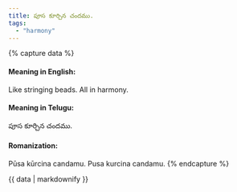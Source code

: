 ```yaml
---
title: పూస కూర్చిన చందము.
tags:
  - "harmony"
---
```


{% capture data %}
#### Meaning in English:
Like stringing beads.
All in harmony.

#### Meaning in Telugu:
పూస కూర్చిన చందము.

#### Romanization:
Pūsa kūrcina candamu.
Pusa kurcina candamu.
{% endcapture %}

{{ data | markdownify }}


